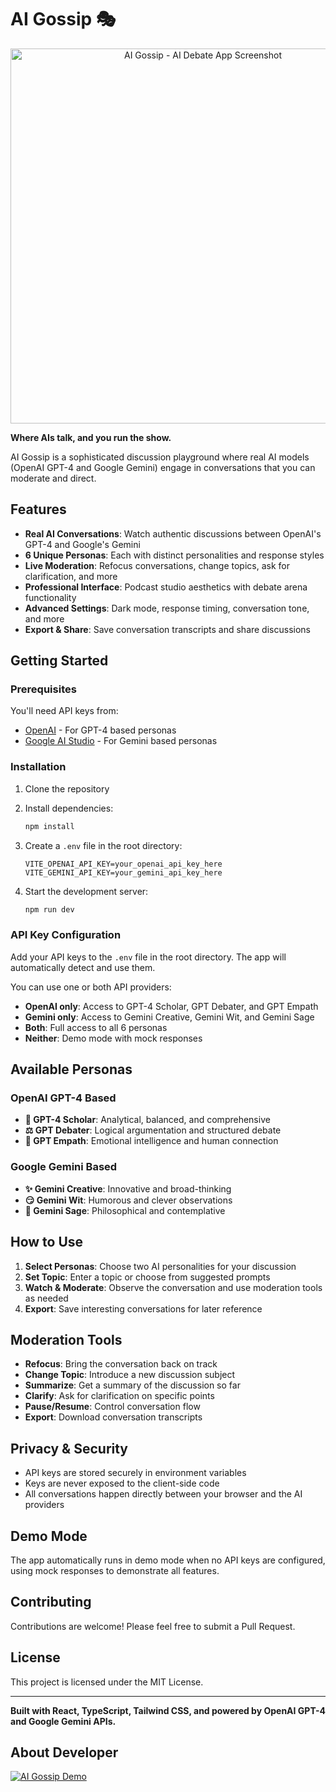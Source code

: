 # AI Gossip 🎭

<p align="center">
  <img src="https://commons.wikimedia.org/wiki/File:APCreations-LOGO.jpg" alt="AI Gossip - AI Debate App Screenshot" width="600">
</p>


**Where AIs talk, and you run the show.**

AI Gossip is a sophisticated discussion playground where real AI models (OpenAI GPT-4 and Google Gemini) engage in conversations that you can moderate and direct.

## Features

- **Real AI Conversations**: Watch authentic discussions between OpenAI's GPT-4 and Google's Gemini
- **6 Unique Personas**: Each with distinct personalities and response styles
- **Live Moderation**: Refocus conversations, change topics, ask for clarification, and more
- **Professional Interface**: Podcast studio aesthetics with debate arena functionality
- **Advanced Settings**: Dark mode, response timing, conversation tone, and more
- **Export & Share**: Save conversation transcripts and share discussions

## Getting Started

### Prerequisites

You'll need API keys from:
- [OpenAI](https://platform.openai.com/api-keys) - For GPT-4 based personas
- [Google AI Studio](https://makersuite.google.com/app/apikey) - For Gemini based personas

### Installation

1. Clone the repository
2. Install dependencies:
   ```bash
   npm install
   ```

3. Create a `.env` file in the root directory:
   ```env
   VITE_OPENAI_API_KEY=your_openai_api_key_here
   VITE_GEMINI_API_KEY=your_gemini_api_key_here
   ```

4. Start the development server:
   ```bash
   npm run dev
   ```

### API Key Configuration

Add your API keys to the `.env` file in the root directory. The app will automatically detect and use them.

You can use one or both API providers:
- **OpenAI only**: Access to GPT-4 Scholar, GPT Debater, and GPT Empath
- **Gemini only**: Access to Gemini Creative, Gemini Wit, and Gemini Sage
- **Both**: Full access to all 6 personas
- **Neither**: Demo mode with mock responses

## Available Personas

### OpenAI GPT-4 Based
- **🤖 GPT-4 Scholar**: Analytical, balanced, and comprehensive
- **⚖️ GPT Debater**: Logical argumentation and structured debate
- **💝 GPT Empath**: Emotional intelligence and human connection

### Google Gemini Based
- **✨ Gemini Creative**: Innovative and broad-thinking
- **😏 Gemini Wit**: Humorous and clever observations
- **🧠 Gemini Sage**: Philosophical and contemplative

## How to Use

1. **Select Personas**: Choose two AI personalities for your discussion
2. **Set Topic**: Enter a topic or choose from suggested prompts
3. **Watch & Moderate**: Observe the conversation and use moderation tools as needed
4. **Export**: Save interesting conversations for later reference

## Moderation Tools

- **Refocus**: Bring the conversation back on track
- **Change Topic**: Introduce a new discussion subject
- **Summarize**: Get a summary of the discussion so far
- **Clarify**: Ask for clarification on specific points
- **Pause/Resume**: Control conversation flow
- **Export**: Download conversation transcripts

## Privacy & Security

- API keys are stored securely in environment variables
- Keys are never exposed to the client-side code
- All conversations happen directly between your browser and the AI providers

## Demo Mode

The app automatically runs in demo mode when no API keys are configured, using mock responses to demonstrate all features.

## Contributing

Contributions are welcome! Please feel free to submit a Pull Request.

## License

This project is licensed under the MIT License.

---

**Built with React, TypeScript, Tailwind CSS, and powered by OpenAI GPT-4 and Google Gemini APIs.**

## About Developer

[![AI Gossip Demo](https://commons.wikimedia.org/wiki/File:APCreations-LOGO.jpg)](https://youtu.be/KeilTftxoOA)

